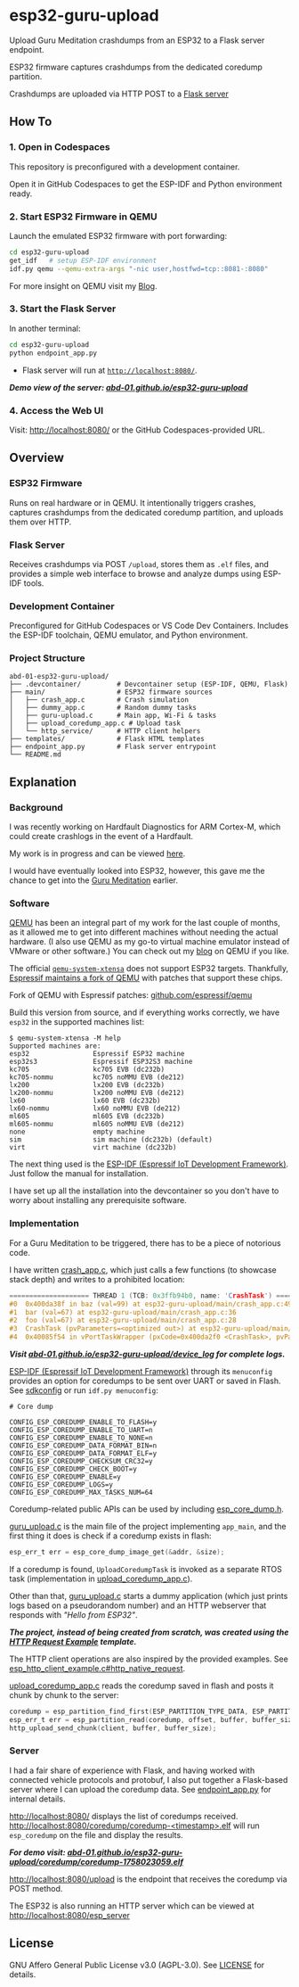 # esp32-guru-upload

Upload Guru Meditation crashdumps from an ESP32 to a Flask server endpoint.

ESP32 firmware captures crashdumps from the dedicated coredump partition.

Crashdumps are uploaded via HTTP POST to a [Flask server](https://abd-01.github.io/esp32-guru-upload/coredump/)


## How To

### 1. Open in Codespaces

This repository is preconfigured with a development container.

Open it in GitHub Codespaces to get the ESP-IDF and Python environment ready.

### 2. Start ESP32 Firmware in QEMU

Launch the emulated ESP32 firmware with port forwarding:

```bash
cd esp32-guru-upload
get_idf   # setup ESP-IDF environment
idf.py qemu --qemu-extra-args "-nic user,hostfwd=tcp::8081-:8080"
```

For more insight on QEMU visit my [Blog](https://abd-01.github.io/posts/2025-07-15-QEMU/).

### 3. Start the Flask Server

In another terminal:

```bash
cd esp32-guru-upload
python endpoint_app.py
```

* Flask server will run at [`http://localhost:8080/`](https://abd-01.github.io/esp32-guru-upload/coredump/).

***Demo view of the server: [abd-01.github.io/esp32-guru-upload](https://abd-01.github.io/esp32-guru-upload/coredump/)***

### 4. Access the Web UI

Visit:
[http://localhost:8080/](https://abd-01.github.io/esp32-guru-upload/coredump/) or the GitHub Codespaces-provided URL.

## Overview

### ESP32 Firmware

Runs on real hardware or in QEMU. It intentionally triggers crashes, captures crashdumps from the dedicated coredump partition, and uploads them over HTTP.

### Flask Server

Receives crashdumps via POST `/upload`, stores them as `.elf` files, and provides a simple web interface to browse and analyze dumps using ESP-IDF tools.

### Development Container

Preconfigured for GitHub Codespaces or VS Code Dev Containers. Includes the ESP-IDF toolchain, QEMU emulator, and Python environment.

### Project Structure

```
abd-01-esp32-guru-upload/
├── .devcontainer/         # Devcontainer setup (ESP-IDF, QEMU, Flask)
├── main/                  # ESP32 firmware sources
│   ├── crash_app.c        # Crash simulation
│   ├── dummy_app.c        # Random dummy tasks
│   ├── guru-upload.c      # Main app, Wi-Fi & tasks
│   ├── upload_coredump_app.c # Upload task
│   └── http_service/      # HTTP client helpers
├── templates/             # Flask HTML templates
├── endpoint_app.py        # Flask server entrypoint
└── README.md
```

## Explanation

### Background

I was recently working on Hardfault Diagnostics for ARM Cortex-M, which could create crashlogs in the event of a Hardfault.

My work is in progress and can be viewed [here](https://github.com/ABD-01/hardfault-coredump-arm-cortex-m).

I would have eventually looked into ESP32, however, this gave me the chance to get into the [Guru Meditation](https://docs.espressif.com/projects/esp-idf/en/stable/esp32/api-guides/fatal-errors.html) earlier.

### Software

[QEMU](https://www.qemu.org/docs/master/) has been an integral part of my work for the last couple of months, as it allowed me to get into different machines without needing the actual hardware. (I also use QEMU as my go-to virtual machine emulator instead of VMware or other software.) You can check out my [blog](https://abd-01.github.io/posts/2025-07-15-QEMU/) on QEMU if you like.

The official [`qemu-system-xtensa`](https://www.qemu.org/docs/master/system/target-xtensa.html) does not support ESP32 targets. Thankfully, [Espressif maintains a fork of QEMU](https://github.com/espressif/esp-toolchain-docs/blob/main/qemu/README.md) with patches that support these chips.

Fork of QEMU with Espressif patches: [github.com/espressif/qemu](https://github.com/espressif/qemu)

Build this version from source, and if everything works correctly, we have `esp32` in the supported machines list:

```
$ qemu-system-xtensa -M help
Supported machines are:
esp32                Espressif ESP32 machine
esp32s3              Espressif ESP32S3 machine
kc705                kc705 EVB (dc232b)
kc705-nommu          kc705 noMMU EVB (de212)
lx200                lx200 EVB (dc232b)
lx200-nommu          lx200 noMMU EVB (de212)
lx60                 lx60 EVB (dc232b)
lx60-nommu           lx60 noMMU EVB (de212)
ml605                ml605 EVB (dc232b)
ml605-nommu          ml605 noMMU EVB (de212)
none                 empty machine
sim                  sim machine (dc232b) (default)
virt                 virt machine (dc232b)
```

The next thing used is the [ESP-IDF (Espressif IoT Development Framework)](https://github.com/espressif/esp-idf). Just follow the manual for installation.

I have set up all the installation into the devcontainer so you don't have to worry about installing any prerequisite software.

### Implementation

For a Guru Meditation to be triggered, there has to be a piece of notorious code.

I have written [crash\_app.c](https://github.com/ABD-01/esp32-guru-upload/blob/master/main/crash_app.c), which just calls a few functions (to showcase stack depth) and writes to a prohibited location:

```c
==================== THREAD 1 (TCB: 0x3ffb94b0, name: 'CrashTask') =====================
#0  0x400da38f in baz (val=99) at esp32-guru-upload/main/crash_app.c:49
#1  bar (val=67) at esp32-guru-upload/main/crash_app.c:36
#2  foo (val=67) at esp32-guru-upload/main/crash_app.c:28
#3  CrashTask (pvParameters=<optimized out>) at esp32-guru-upload/main/crash_app.c:20
#4  0x40085f54 in vPortTaskWrapper (pxCode=0x400da2f0 <CrashTask>, pvParameters=0x0) at esp-idf/components/freertos/FreeRTOS-Kernel/portable/xtensa/port.c:139
```

***Visit [abd-01.github.io/esp32-guru-upload/device_log](https://abd-01.github.io/esp32-guru-upload/device_log/) for complete logs.***

[ESP-IDF (Espressif IoT Development Framework)](https://github.com/espressif/esp-idf) through its `menuconfig` provides an option for coredumps to be sent over UART or saved in Flash. See [sdkconfig](https://github.com/ABD-01/esp32-guru-upload/blob/master/sdkconfig) or run `idf.py menuconfig`:

```
# Core dump

CONFIG_ESP_COREDUMP_ENABLE_TO_FLASH=y
CONFIG_ESP_COREDUMP_ENABLE_TO_UART=n
CONFIG_ESP_COREDUMP_ENABLE_TO_NONE=n
CONFIG_ESP_COREDUMP_DATA_FORMAT_BIN=n
CONFIG_ESP_COREDUMP_DATA_FORMAT_ELF=y
CONFIG_ESP_COREDUMP_CHECKSUM_CRC32=y
CONFIG_ESP_COREDUMP_CHECK_BOOT=y
CONFIG_ESP_COREDUMP_ENABLE=y
CONFIG_ESP_COREDUMP_LOGS=y
CONFIG_ESP_COREDUMP_MAX_TASKS_NUM=64
```

Coredump-related public APIs can be used by including [esp\_core\_dump.h](https://github.com/espressif/esp-idf/blob/master/components/espcoredump/include/esp_core_dump.h).

[guru\_upload.c](https://github.com/ABD-01/esp32-guru-upload/blob/master/main/guru-upload.c) is the main file of the project implementing `app_main`, and the first thing it does is check if a coredump exists in flash:

```c
esp_err_t err = esp_core_dump_image_get(&addr, &size);
```

If a coredump is found, `UploadCoredumpTask` is invoked as a separate RTOS task (implementation in [upload\_coredump\_app.c](https://github.com/ABD-01/esp32-guru-upload/blob/master/main/upload_coredump_app.c)).

Other than that, [guru\_upload.c](https://github.com/ABD-01/esp32-guru-upload/blob/master/main/guru-upload.c) starts a dummy application (which just prints logs based on a pseudorandom number) and an HTTP webserver that responds with *"Hello from ESP32"*.

***The project, instead of being created from scratch, was created using the [HTTP Request Example](https://github.com/espressif/esp-idf/tree/master/examples/protocols/http_request) template.***

The HTTP client operations are also inspired by the provided examples.
See [esp\_http\_client\_example.c#http\_native\_request](https://github.com/espressif/esp-idf/blob/f38b8fec92a0e389b733cb4fbf49be86e5144333/examples/protocols/esp_http_client/main/esp_http_client_example.c#L763-L792).

[upload\_coredump\_app.c](https://github.com/ABD-01/esp32-guru-upload/blob/master/main/upload_coredump_app.c) reads the coredump saved in flash and posts it chunk by chunk to the server:

```c
coredump = esp_partition_find_first(ESP_PARTITION_TYPE_DATA, ESP_PARTITION_SUBTYPE_DATA_COREDUMP, NULL);
esp_err_t err = esp_partition_read(coredump, offset, buffer, buffer_size);
http_upload_send_chunk(client, buffer, buffer_size);
```

### Server

I had a fair share of experience with Flask, and having worked with connected vehicle protocols and protobuf, I also put together a Flask-based server where I can upload the coredump data. See [endpoint\_app.py](https://github.com/ABD-01/esp32-guru-upload/blob/master/endpoint_app.py) for internal details.

[http://localhost:8080/](https://abd-01.github.io/esp32-guru-upload/coredump/) displays the list of coredumps received.
[http://localhost:8080/coredump/coredump-\<timestamp>.elf](https://abd-01.github.io/esp32-guru-upload/coredump/coredump-1758023059.elf/) will run `esp_coredump` on the file and display the results.

***For demo visit: [abd-01.github.io/esp32-guru-upload/coredump/coredump-1758023059.elf](https://abd-01.github.io/esp32-guru-upload/coredump/coredump-1758023059.elf)***

[http://localhost:8080/upload](https://abd-01.github.io/esp32-guru-upload/coredump/) is the endpoint that receives the coredump via POST method.

The ESP32 is also running an HTTP server which can be viewed at [http://localhost:8080/esp_server](https://abd-01.github.io/esp32-guru-upload/esp_server/)

## License

GNU Affero General Public License v3.0 (AGPL-3.0). See [LICENSE](https://github.com/ABD-01/esp32-guru-upload/blob/master/LICENSE) for details.
